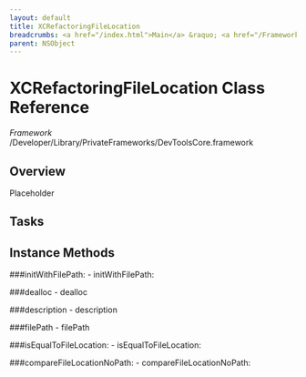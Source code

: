 ```yaml
---
layout: default
title: XCRefactoringFileLocation
breadcrumbs: <a href="/index.html">Main</a> &raquo; <a href="/Frameworks.html">Framework</a> &raquo; <a href="/Frameworks/DevToolsCore.html">DevToolsCore</a> &raquo; XCRefactoringFileLocation
parent: NSObject 
---
```

# XCRefactoringFileLocation Class Reference

*Framework* /Developer/Library/PrivateFrameworks/DevToolsCore.framework

## Overview

Placeholder

## Tasks

## Instance Methods

<a name="-initWithFilePath:"></a>
###initWithFilePath:
    - initWithFilePath:

<a name="-dealloc"></a>
###dealloc
    - dealloc

<a name="-description"></a>
###description
    - description

<a name="-filePath"></a>
###filePath
    - filePath

<a name="-isEqualToFileLocation:"></a>
###isEqualToFileLocation:
    - isEqualToFileLocation:

<a name="-compareFileLocationNoPath:"></a>
###compareFileLocationNoPath:
    - compareFileLocationNoPath:

